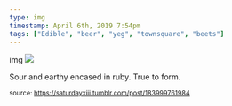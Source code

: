 ```yaml
---
type: img
timestamp: April 6th, 2019 7:54pm
tags: ["Edible", "beer", "yeg", "townsquare", "beets"]
---
```

img
<img src="https://saturdayxiii.github.io/media/183999761984.jpg"/>
                                                                                          
Sour and earthy encased in ruby.  True to form.
 
                                    
                
                
                
                
                                
<small>source: https://saturdayxiii.tumblr.com/post/183999761984</small>